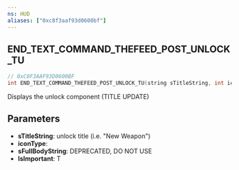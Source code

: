 ```yaml
---
ns: HUD
aliases: ["0xc8f3aaf93d0600bf"]
---
```

## END_TEXT_COMMAND_THEFEED_POST_UNLOCK_TU

```c
// 0xC8F3AAF93D0600BF
int END_TEXT_COMMAND_THEFEED_POST_UNLOCK_TU(string sTitleString, int iconType, string sFullBodyString, bool IsImportant);
```

Displays the unlock component (TITLE UPDATE)


## Parameters
* **sTitleString**: unlock title (i.e. "New Weapon")
* **iconType**: 
* **sFullBodyString**: DEPRECATED, DO NOT USE
* **IsImportant**: T
